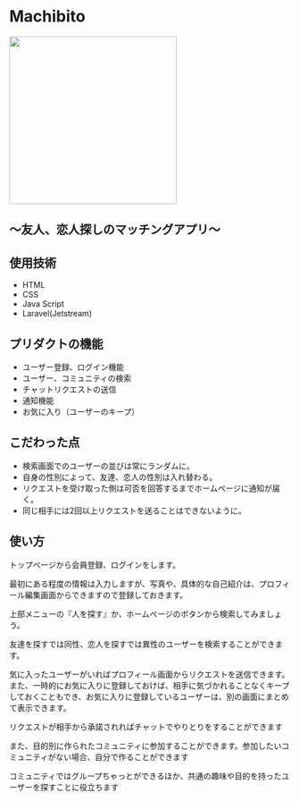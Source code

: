 # Machibito

<img src="public/image/machibitologo.png" width='300px'>

## 〜友人、恋人探しのマッチングアプリ〜

## 使用技術
- HTML
- CSS
- Java Script
- Laravel(Jetstream)

## プリダクトの機能
- ユーザー登録、ログイン機能
- ユーザー、コミュニティの検索
- チャットリクエストの送信
- 通知機能
- お気に入り（ユーザーのキープ）

## こだわった点
- 検索画面でのユーザーの並びは常にランダムに。
- 自身の性別によって、友達、恋人の性別は入れ替わる。
- リクエストを受け取った側は可否を回答するまでホームページに通知が届く。
- 同じ相手には2回以上リクエストを送ることはできないように。

## 使い方
<p>トップページから会員登録、ログインをします。</p>
<p>最初にある程度の情報は入力しますが、写真や、具体的な自己紹介は、プロフィール編集画面からできますので登録しておきます。</p>
<p>上部メニューの『人を探す』か、ホームページのボタンから検索してみましょう。</p>
<p>友達を探すでは同性、恋人を探すでは異性のユーザーを検索することができます。</p>
<p>気に入ったユーザーがいればプロフィール画面からリクエストを送信できます。また、一時的にお気に入りに登録しておけば、相手に気づかれることなくキープしておくこともでき、お気に入りに登録しているユーザーは、別の画面にまとめて表示できます。</p>
<p>リクエストが相手から承諾されればチャットでやりとりをすることができます</p>
<p>また、目的別に作られたコミュニティに参加することができます。参加したいコミュニティがない場合、自分で作ることができます</p>
<p>コミュニティではグループちゃっとができるほか、共通の趣味や目的を持ったユーザーを探すことに役立ちます</p>
